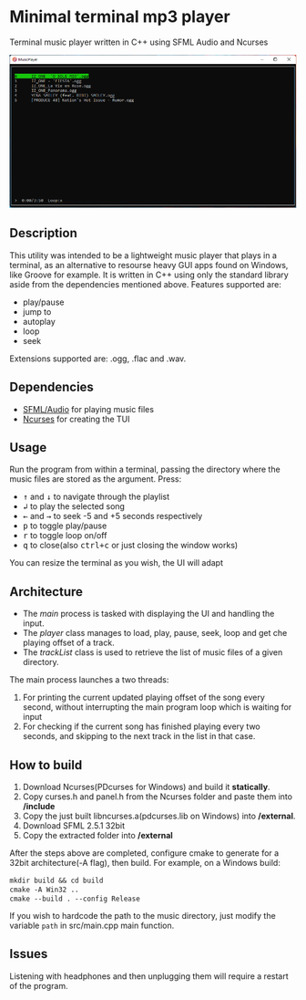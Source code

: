 # Minimal terminal mp3 player

Terminal music player written in C++ using SFML Audio and Ncurses

![alt text](assets/example.png "UI of the program")

## Description
This utility was intended to be a lightweight music player that plays in a terminal, as an alternative to resourse heavy GUI apps found on Windows, like Groove for example.
It is written in C++ using only the standard library aside from the dependencies mentioned above.
Features supported are: 
* play/pause
* jump to
* autoplay
* loop
* seek

Extensions supported are: .ogg, .flac and .wav.

## Dependencies
* [SFML/Audio](https://www.sfml-dev.org/) for playing music files
* [Ncurses](https://invisible-island.net/ncurses/) for creating the TUI

## Usage
Run the program from within a terminal, passing the directory where the music files are stored as the argument.
Press:
* <kbd>↑</kbd> and <kbd>↓</kbd> to navigate through the playlist
* <kbd>↲</kbd> to play the selected song
* <kbd>←</kbd> and <kbd>→</kbd> to seek -5 and +5 seconds respectively
* <kbd>p</kbd> to toggle play/pause
* <kbd>r</kbd> to toggle loop on/off
* <kbd>q</kbd> to close(also <kbd>ctrl+c</kbd> or just closing the window works)

You can resize the terminal as you wish, the UI will adapt

## Architecture
* The *main* process is tasked with displaying the UI and handling the input.
* The *player* class manages to load, play, pause, seek, loop and get che playing offset of a track.
* The *trackList* class is used to retrieve the list of music files of a given directory.

The main process launches a two threads:
1. For printing the current updated playing offset of the song every second, without interrupting the main program loop which is waiting for input
2. For checking if the current song has finished playing every two seconds, and skipping to the next track in the list in that case.

## How to build
1. Download Ncurses(PDcurses for Windows) and build it **statically**.
2. Copy curses.h and panel.h from the Ncurses folder and paste them into **/include**
3. Copy the just built libncurses.a(pdcurses.lib on Windows) into **/external**. 
4. Download SFML 2.5.1 32bit
4. Copy the extracted folder into **/external**

After the steps above are completed, configure cmake to generate for a 32bit architecture(-A flag), then build.
For example, on a Windows build:
```shell
mkdir build && cd build
cmake -A Win32 ..
cmake --build . --config Release
```

If you wish to hardcode the path to the music directory, just modify the variable ```path``` in src/main.cpp main function.

## Issues
Listening with headphones and then unplugging them will require a restart of the program.

